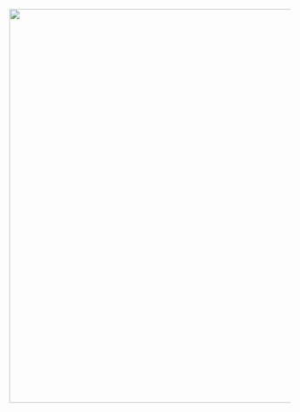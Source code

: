 <a class="imgpopup" href="/sites/default/files/app%20publishing.jpg"><img src="/sites/default/files/app%20publishing.jpg" width="940" height="705"></a>